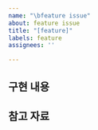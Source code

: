 ```yaml
---
name: "\bfeature issue"
about: feature issue
title: "[feature]"
labels: feature
assignees: ''

---
```


## 구현 내용

## 참고 자료
